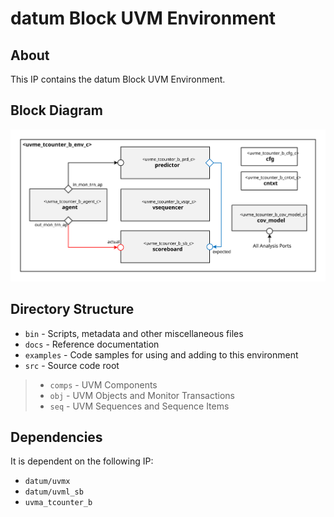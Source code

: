 # datum  Block UVM Environment


## About
This IP contains the datum  Block UVM Environment.


## Block Diagram
![alt text](./docs/env_block_diagram.svg " Block UVM Environment Block Diagram")

## Directory Structure
* `bin` - Scripts, metadata and other miscellaneous files
* `docs` - Reference documentation
* `examples` - Code samples for using and adding to this environment
* `src` - Source code root

> * `comps` - UVM Components
> * `obj` - UVM Objects and Monitor Transactions
> * `seq` - UVM Sequences and Sequence Items


## Dependencies
It is dependent on the following IP:

* `datum/uvmx`
* `datum/uvml_sb`
* `uvma_tcounter_b`